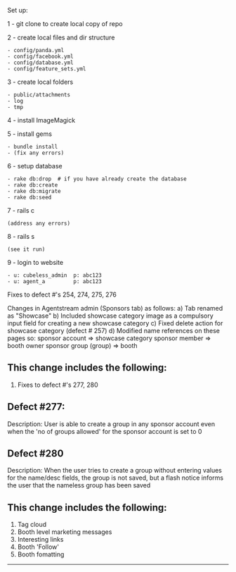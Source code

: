 Set up:

1 - git clone  to create local copy of repo 

2 - create local files and dir structure

    - config/panda.yml
    - config/facebook.yml
    - config/database.yml
    - config/feature_sets.yml
3 - create local folders       

    - public/attachments
    - log
    - tmp

4 - install ImageMagick

5 - install gems

    - bundle install
    - (fix any errors)

6 - setup database

    - rake db:drop  # if you have already create the database
    - rake db:create
    - rake db:migrate
    - rake db:seed

7 - rails c
    
    (address any errors)

8 - rails s
    
    (see it run)

9 - login to website  

    - u: cubeless_admin  p: abc123
    - u: agent_a         p: abc123

Fixes to defect #'s 254, 274, 275, 276

Changes in Agentstream admin (Sponsors tab) as follows:
a) Tab renamed as "Showcase"
b) Included showcase category image as a compulsory input field for creating a new showcase category
c) Fixed delete action for showcase category (defect # 257)
d) Modified name references on these pages so:
      sponsor account => showcase category
      sponsor member => booth owner
      sponsor group (group) => booth


This change includes the following:
----------------------------------------------------------------------------------------------------------------
1. Fixes to defect #'s 277, 280

Defect #277:
-------------
Description: User is able to create a group in any sponsor account even when the 'no of groups allowed' for the
sponsor account is set to 0

Defect #280
-------------
Description: When the user tries to create a group without entering values for the name/desc fields, the group 
is not saved, but a flash notice informs the user that the nameless group has been saved

This change includes the following:
----------------------------------------------------------------------------------------------------------------
1. Tag cloud
2. Booth level marketing messages
3. Interesting links
4. Booth 'Follow'
5. Booth fomatting
----------------------------------------------------------------------------------------------------------------
